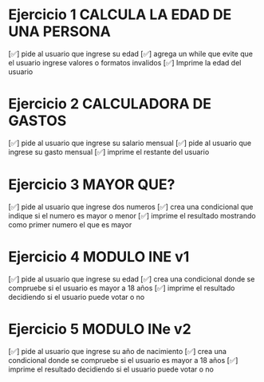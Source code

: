 # Ejercicio 1 CALCULA LA EDAD DE UNA PERSONA
[✅] pide al usuario que ingrese su edad
[✅] agrega un while que evite que el usuario ingrese valores o formatos invalidos
[✅] Imprime la edad del usuario 

# Ejercicio 2 CALCULADORA DE GASTOS 
[✅] pide al usuario que ingrese su salario mensual
[✅] pide al usuario que ingrese su gasto mensual
[✅] imprime el restante del usuario 

# Ejercicio 3 MAYOR QUE?
[✅] pide al usuario que ingrese dos numeros
[✅] crea una condicional que indique si el numero es mayor o menor
[✅] imprime el resultado mostrando como primer numero el que es mayor

# Ejercicio 4 MODULO INE v1
[✅] pide al usuario que ingrese su edad
[✅] crea una condicional donde se compruebe si el usuario es mayor a 18 años
[✅] imprime el resultado decidiendo si el usuario puede votar o no

# Ejercicio 5 MODULO INe v2
[✅] pide al usuario que ingrese su año de nacimiento
[✅] crea una condicional donde se compruebe si el usuario es mayor a 18 años
[✅] imprime el resultado decidiendo si el usuario puede votar o no 


